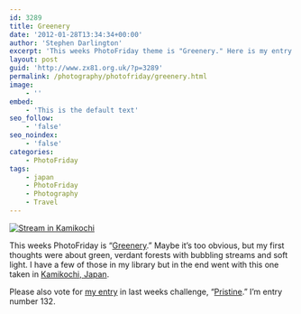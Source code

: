 ```yaml
---
id: 3289
title: Greenery
date: '2012-01-28T13:34:34+00:00'
author: 'Stephen Darlington'
excerpt: 'This weeks PhotoFriday theme is "Greenery." Here is my entry.'
layout: post
guid: 'http://www.zx81.org.uk/?p=3289'
permalink: /photography/photofriday/greenery.html
image:
    - ''
embed:
    - 'This is the default text'
seo_follow:
    - 'false'
seo_noindex:
    - 'false'
categories:
    - PhotoFriday
tags:
    - japan
    - PhotoFriday
    - Photography
    - Travel
---
```


[![Stream in Kamikochi](https://i0.wp.com/farm5.staticflickr.com/4124/5094350928_c4b30d393f.jpg?resize=333%2C500)](http://www.flickr.com/photos/stephendarlington/5094350928/ "Stream in Kamikochi by stephendarlington, on Flickr")

This weeks PhotoFriday is “[Greenery](http://www.photofriday.com/archives/challenge/001156.php).” Maybe it’s too obvious, but my first thoughts were about green, verdant forests with bubbling streams and soft light. I have a few of those in my library but in the end went with this one taken in [Kamikochi, Japan](http://www.zx81.org.uk/travel/japan-kamikochi.html).

Please also vote for [my entry](http://www.zx81.org.uk/photography/photofriday/pristine.html) in last weeks challenge, “[Pristine](http://www.photofriday.com/linkviewer.php?id=1154).” I’m entry number 132.